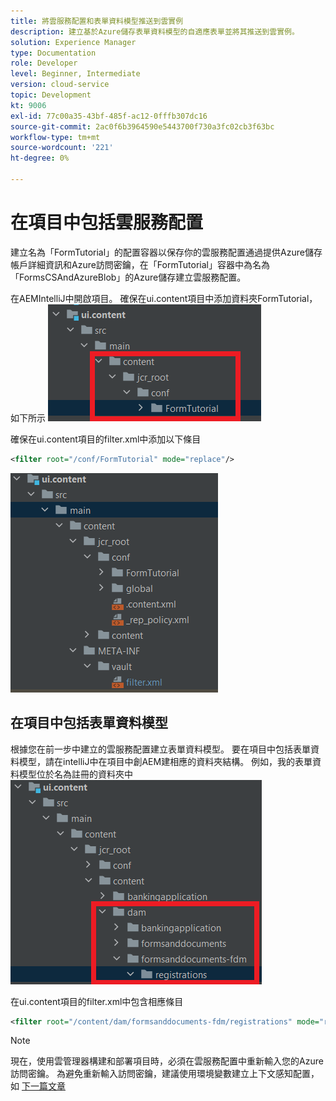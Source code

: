 ```yaml
---
title: 將雲服務配置和表單資料模型推送到雲實例
description: 建立基於Azure儲存表單資料模型的自適應表單並將其推送到雲實例。
solution: Experience Manager
type: Documentation
role: Developer
level: Beginner, Intermediate
version: cloud-service
topic: Development
kt: 9006
exl-id: 77c00a35-43bf-485f-ac12-0fffb307dc16
source-git-commit: 2ac0f6b3964590e5443700f730a3fc02cb3f63bc
workflow-type: tm+mt
source-wordcount: '221'
ht-degree: 0%

---
```


# 在項目中包括雲服務配置

建立名為「FormTutorial」的配置容器以保存你的雲服務配置通過提供Azure儲存帳戶詳細資訊和Azure訪問密鑰，在「FormTutorial」容器中為名為「FormsCSAndAzureBlob」的Azure儲存建立雲服務配置。

在AEMIntelliJ中開啟項目。 確保在ui.content項目中添加資料夾FormTutorial，如下所示
![雲服務配置](assets/cloud-services-configuration.png)

確保在ui.content項目的filter.xml中添加以下條目

```xml
<filter root="/conf/FormTutorial" mode="replace"/>
```

![過濾器 — xml](assets/ui-content-filter.png)

## 在項目中包括表單資料模型

根據您在前一步中建立的雲服務配置建立表單資料模型。 要在項目中包括表單資料模型，請在intelliJ中在項目中創AEM建相應的資料夾結構。 例如，我的表單資料模型位於名為註冊的資料夾中
![fdm內容](assets/ui-content-fdm.png)

在ui.content項目的filter.xml中包含相應條目

```xml
<filter root="/content/dam/formsanddocuments-fdm/registrations" mode="replace"/>
```


>[!NOTE]
>
>現在，使用雲管理器構建和部署項目時，必須在雲服務配置中重新輸入您的Azure訪問密鑰。 為避免重新輸入訪問密鑰，建議使用環境變數建立上下文感知配置，如 [下一篇文章](./context-aware-fdm.md)
